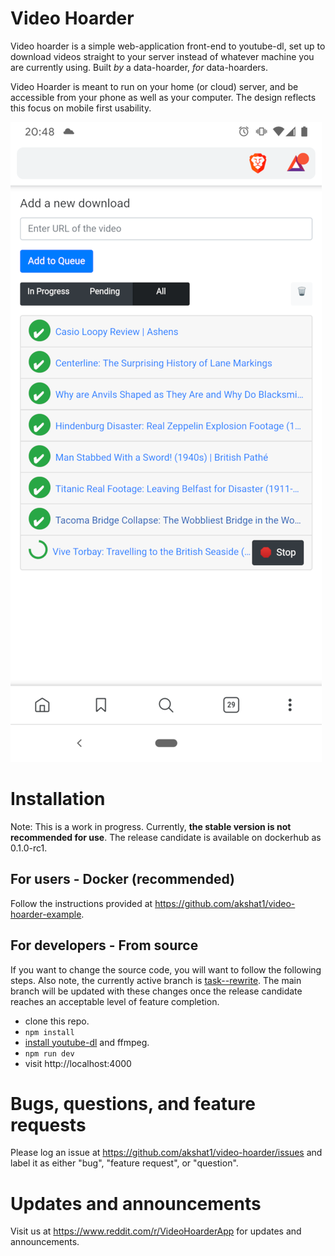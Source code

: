 # Video Hoarder

Video hoarder is a simple web-application front-end to youtube-dl, set up to download videos straight to your server instead of whatever machine you are currently using. Built _by_ a data-hoarder, _for_ data-hoarders.

Video Hoarder is meant to run on your home (or cloud) server, and be accessible from your phone as well as your computer. The design reflects this focus on mobile first usability.

![Screenshot on mobile device](./screenshots/latest.png)

# Installation

Note: This is a work in progress. Currently, **the stable version is not recommended for use**. The release candidate is available on dockerhub as 0.1.0-rc1.

## For users - Docker (recommended)

Follow the instructions provided at https://github.com/akshat1/video-hoarder-example.

## For developers - From source

If you want to change the source code, you will want to follow the following steps. Also note, the currently active branch is [task--rewrite](https://github.com/akshat1/video-hoarder/tree/task--rewrite). The main branch will be updated with these changes once the release candidate reaches an acceptable level of feature completion.

- clone this repo.
- `npm install`
- [install youtube-dl](https://ytdl-org.github.io/youtube-dl/download.html) and ffmpeg.
- `npm run dev`
- visit http://localhost:4000

# Bugs, questions, and feature requests

Please log an issue at https://github.com/akshat1/video-hoarder/issues and label it as either "bug", "feature request", or "question".

# Updates and announcements

Visit us at https://www.reddit.com/r/VideoHoarderApp for updates and announcements.
